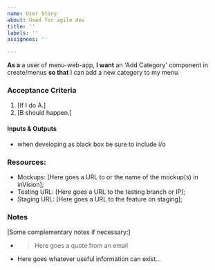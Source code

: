 ```yaml
---
name: User Story
about: Used for agile dev
title: ''
labels: ''
assignees: ''

---
```


**As a** a user of menu-web-app, **I want** an 'Add Category' 
component in create/menus **so that** I can add a new category to my menu.

### Acceptance Criteria

1. [If I do A.]
1. [B should happen.]

#### Inputs & Outputs
* when developing as black box be sure to include i/o

### Resources:

* Mockups: [Here goes a URL to or the name of the mockup(s) in inVision];
* Testing URL: [Here goes a URL to the testing branch or IP];
* Staging URL: [Here goes a URL to the feature on staging];


### Notes

[Some complementary notes if necessary:]

* > Here goes a quote from an email
* Here goes whatever useful information can exist…
